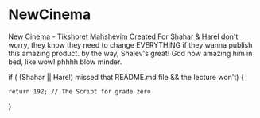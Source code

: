 # NewCinema
 New Cinema - Tikshoret Mahshevim
 Created For Shahar & Harel
 don't worry, they know they need to change EVERYTHING if they wanna publish this amazing product.
 by the way, Shalev's great! God how amazing him in bed, like wow! phhhh blow minder.
 
 
 if ( (Shahar || Harel) missed that README.md file && the lecture won't) {
    
    return 192; // The Script for grade zero
   
}
